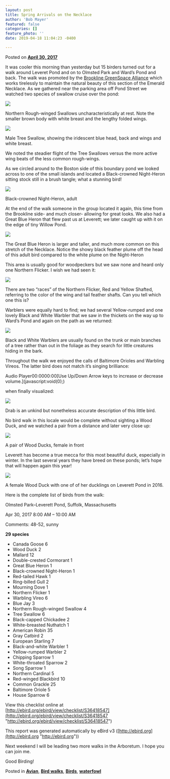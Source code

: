 ```yaml
---
layout: post
title: Spring Arrivals on the Necklace
author: 'Bob Mayer'
featured: false
categories: []
feature_photo: ''
date: 2019-04-18 11:04:23 -0400

---
```

Posted on [**April 30, 2017**](https://web.archive.org/web/20171113130623/http://www.arbotopia.com/spring-arrivals-on-the-necklace/ "5:23 pm")

It was cooler this morning than yesterday but 15 birders turned out for a walk around Leveret Pond and on to Olmsted Park and Ward’s Pond and back. The walk was promoted by the [Brookline GreenSpace Alliance](https://web.archive.org/web/20171113130623/http://www.brooklinegreenspace.org/) which works tirelessly to maintain the natural beauty of this section of the Emerald Necklace. As we gathered near the parking area off Pond Street we watched two species of swallow cruise over the pond:

![](/images/P1010018_1.jpg)

Northern Rough-winged Swallows uncharacteristically at rest. Note the smaller brown body with white breast and the lengthy folded wings.

![](/images/P1140194.jpg)

Male Tree Swallow, showing the iridescent blue head, back and wings and white breast.

We noted the steadier flight of the Tree Swallows versus the more active wing beats of the less common rough-wings.

As we circled around to the Boston side of this boundary pond we looked across to one of the small islands and located a Black-crowned Night-Heron sitting stock still in a brush tangle; what a stunning bird!

![](/images/P1130252.jpg)

Black-crowned Night-Heron, adult

At the end of the walk someone in the group located it again, this time from the Brookline side- and much closer- allowing for great looks. We also had a Great Blue Heron that flew past us at Leverett; we later caught up with it on the edge of tiny Willow Pond.

![](/images/P1120279.jpg)

The Great Blue Heron is larger and taller, and much more common on this stretch of the Necklace. Notice the showy black feather plume off the head of this adult bird compared to the white plume on the Night-Heron

This area is usually good for woodpeckers but we saw none and heard only one Northern Flicker. I wish we had seen it:

![](/images/P1100696.jpg)

There are two “races” of the Northern Flicker, Red and Yellow Shafted, referring to the color of the wing and tail feather shafts. Can you tell which one this is?

Warblers were equally hard to find; we had several Yellow-rumped and one lovely Black and White Warbler that we saw in the thickets on the way up to Ward’s Pond and again on the path as we returned:

![](/images/P1080314-3.jpg)

Black and White Warblers are usually found on the trunk or main branches of a tree rather than out in the foliage as they search for little creatures hiding in the bark.

Throughout the walk we enjoyed the calls of Baltimore Orioles and Warbling Vireos. The latter bird does not match it’s singing brilliance:

Audio Player00:0000:00\[Use Up/Down Arrow keys to increase or decrease volume.\](javascript:void(0);)

when finally visualized:

![](/images/P1030436-1.jpg)

Drab is an unkind but nonetheless accurate description of this little bird.

No bird walk in this locale would be complete without sighting a Wood Duck, and we watched a pair from a distance and later very close up:

![](/images/P1110518.jpg)

A pair of Wood Ducks, female in front

Leverett has become a true mecca for this most beautiful duck, especially in winter. In the last several years they have breed on these ponds; let’s hope that will happen again this year!

![](/images/P1130316.jpg)

A female Wood Duck with one of of her ducklings on Leverett Pond in 2016.

Here is the complete list of birds from the walk:

Olmsted Park–Leverett Pond, Suffolk, Massachusetts

Apr 30, 2017 8:00 AM – 10:00 AM

Comments: 48-52, sunny

**29 species**

* Canada Goose 6
* Wood Duck 2
* Mallard 12
* Double-crested Cormorant 1
* Great Blue Heron 1
* Black-crowned Night-Heron 1
* Red-tailed Hawk 1
* Ring-billed Gull 2
* Mourning Dove 1
* Northern Flicker 1
* Warbling Vireo 6
* Blue Jay 3
* Northern Rough-winged Swallow 4
* Tree Swallow 6
* Black-capped Chickadee 2
* White-breasted Nuthatch 1
* American Robin 35
* Gray Catbird 2
* European Starling 7
* Black-and-white Warbler 1
* Yellow-rumped Warbler 2
* Chipping Sparrow 1
* White-throated Sparrow 2
* Song Sparrow 1
* Northern Cardinal 5
* Red-winged Blackbird 10
* Common Grackle 25
* Baltimore Oriole 5
* House Sparrow 6

View this checklist online at [http://ebird.org/ebird/view/checklist/S36418547](http://ebird.org/ebird/view/checklist/S36418547 "http://ebird.org/ebird/view/checklist/S36418547")

This report was generated automatically by eBird v3 ([http://ebird.org](http://ebird.org "http://ebird.org"))

Next weekend I will be leading two more walks in the Arboretum. I hope you can join me.

Good Birding!

Posted in [**Avian**](https://web.archive.org/web/20171113130623/http://www.arbotopia.com/category/avian/), [**Bird walks**](https://web.archive.org/web/20171113130623/http://www.arbotopia.com/category/bird-walks/), [**Birds**](https://web.archive.org/web/20171113130623/http://www.arbotopia.com/category/birds/), [**waterfowl**](https://web.archive.org/web/20171113130623/http://www.arbotopia.com/category/waterfowl/)
